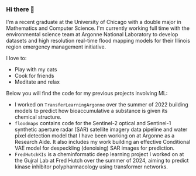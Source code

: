 ### Hi there 👋

I'm a recent graduate at the University of Chicago with a double major in Mathematics and Computer Science. I'm currently working full time with the environmental science team at Argonne National Laboratory to develop datasets and high resolution real-time flood mapping models for their Illinois region emergency management initiative.

I love to:
- Play with my cats
- Cook for friends
- Meditate and relax

Below you will find the code for my previous projects involving ML:
* I worked on `TransferLearningArgonne` over the summer of 2022 building models to predict how bioaccumulative a substance is given its chemical structure.
* `floodmaps` contains code for the Sentinel-2 optical and Sentinel-1 synthetic aperture radar (SAR) satellite imagery data pipeline and water pixel detection model that I have been working on at Argonne as a Research Aide. It also includes my work building an effective Conditional VAE model for despeckling (denoising) SAR images for prediction.
* `FredHutchKIs` is a cheminformatic deep learning project I worked on at the Gujral Lab at Fred Hutch over the summer of 2024, aiming to predict kinase inhibitor polypharmacology using transformer networks.
<!--
**davdma/davdma** is a ✨ _special_ ✨ repository because its `README.md` (this file) appears on your GitHub profile.

Here are some ideas to get you started:

- 🔭 I’m currently working on ...
- 🌱 I’m currently learning ...
- 👯 I’m looking to collaborate on ...
- 🤔 I’m looking for help with ...
- 💬 Ask me about ...
- 📫 How to reach me: ...
- 😄 Pronouns: ...
- ⚡ Fun fact: ...
-->
